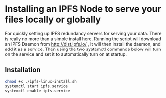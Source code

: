 # Installing an IPFS Node to serve your files locally or globally

For quickly setting up IPFS redundancy servers for serving your data. There is really no more than a simple install here. Running the script will download an IPFS Daemon from http://dist.ipfs.io/ , It will then install the daemon, and add it as a service. Then using the two systemctl commands below will turn on the service and set it to automatically turn on at startup.

## Installation

```bash
chmod +x ./ipfs-linux-install.sh
systemctl start ipfs.service
systemctl enable ipfs.service
```
